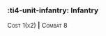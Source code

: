 ### :ti4-unit-infantry: **Infantry**

<span style="font-variant:small-caps;">Cost 1(x2)</span> __|__ <span style="font-variant:small-caps;">Combat 8</span>
